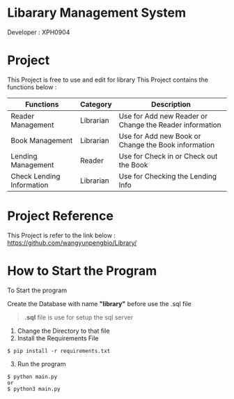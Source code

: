 # Libarary Management System

Developer : XPH0904

# Project
This Project is free to use and edit for library
This Project contains the functions below :

| Functions  | Category | Description  |
| ------------- | ------------- | ------------- |
| Reader Management  | Librarian  | Use for Add new Reader or Change the Reader information  |
| Book Management | Librarian  | Use for Add new Book or Change the Book information  |
| Lending Management  | Reader  | Use for Check in or Check out the Book  |
| Check Lending Information  | Librarian  | Use for Checking the Lending Info  |


# Project Reference
This Project is refer to the link below :
    https://github.com/wangyunpengbio/Library/

# How to Start the Program
To Start the program

Create the Database with name **"library"** before use the .sql file
> __.sql__ file is use for setup the sql server

1. Change the Directory to that file
2. Install the Requirements File
```shell
$ pip install -r requirements.txt
```
3. Run the program
```shell
$ python main.py
or
$ python3 main.py
```
